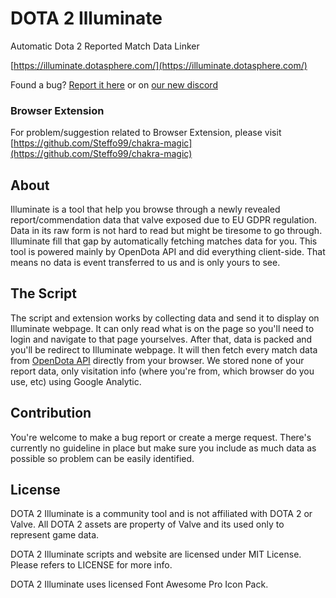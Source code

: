 # DOTA 2 Illuminate
Automatic Dota 2 Reported Match Data Linker

[https://illuminate.dotasphere.com/](https://illuminate.dotasphere.com/)

Found a bug? [Report it here](https://github.com/bongikairu/illuminate/issues) or on [our new discord](https://discord.gg/x5QHsVV)

### Browser Extension

For problem/suggestion related to Browser Extension, please visit [https://github.com/Steffo99/chakra-magic](https://github.com/Steffo99/chakra-magic)

## About

Illuminate is a tool that help you browse through a newly revealed report/commendation data that valve exposed due to EU GDPR regulation. Data in its raw form is not hard to read but might be tiresome to go through. Illuminate fill that gap by automatically fetching matches data for you. This tool is powered mainly by OpenDota API and did everything client-side. That means no data is event transferred to us and is only yours to see.

## The Script

The script and extension works by collecting data and send it to display on Illuminate webpage. It can only read what is on the page so you'll need to login and navigate to that page yourselves. After that, data is packed and you'll be redirect to Illuminate webpage. It will then fetch every match data from [OpenDota API](https://docs.opendota.com/) directly from your browser. We stored none of your report data, only visitation info (where you're from, which browser do you use, etc) using Google Analytic.

## Contribution

You're welcome to make a bug report or create a merge request. There's currently no guideline in place but make sure you include as much data as possible so problem can be easily identified.

## License

DOTA 2 Illuminate is a community tool and is not affiliated with DOTA 2 or Valve.
All DOTA 2 assets are property of Valve and its used only to represent game data.

DOTA 2 Illuminate scripts and website are licensed under MIT License.
Please refers to LICENSE for more info.

DOTA 2 Illuminate uses licensed Font Awesome Pro Icon Pack.
